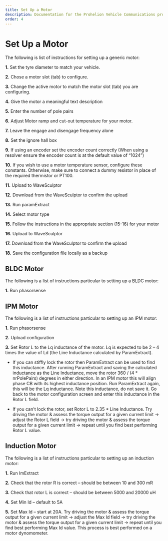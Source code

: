 ```yaml
---
title: Set Up a Motor 
description: Documentation for the Prohelion Vehicle Communications protocol
order: 4
---
```


# Set Up a Motor

The following is list of instructions for setting up a generic motor:

__1.__	Set the tyre diameter to match your vehicle.

__2.__	Chose a motor slot (tab) to configure.

__3.__	Change the active motor to match the motor slot (tab) you are configuring.

__4.__	Give the motor a meaningful text description

__5.__	Enter the number of pole pairs

__6.__	Adjust Motor ramp and cut-out temperature for your motor.

__7.__	Leave the engage and disengage frequency alone

__8.__	Set the ignore hall box

__9.__	If using an encoder set the encoder count correctly (When using a resolver ensure the encoder count is at the default value of “1024”)

__10.__	If you wish to use a motor temperature sensor, configure these constants. Otherwise, make sure to connect a dummy resistor in place of the required thermistor or PT100.

__11.__	Upload to WaveSculptor

__12.__	Download from the WaveSculptor to confirm the upload

__13.__	Run paramExtract

__14.__	Select motor type

__15.__	Follow the instructions in the appropriate section (15-16) for your motor

__16.__	Upload to WaveSculptor

__17.__	Download from the WaveSculptor to confirm the upload

__18.__	Save the configuration file locally as a backup

## BLDC Motor

The following is a list of instructions particular to setting up a BLDC motor:

__1.__	Run phasorsense

## IPM Motor

The following is a list of instructions particular to setting up an IPM motor:

__1.__	Run phasorsense

__2.__	Upload configuration

__3.__	Set Rotor L to the Lq inductance of the motor. Lq is expected to be 2 – 4 times the value of Ld (the Line Inductance calculated by ParamExtract).

 - If you can stiffly lock the rotor then ParamExtract can be used to find this inductance. After running ParamExtract and saving the calculated inductance as the Line Inductance, move the rotor 360 / (4 * nrPolePairs) degrees in either direction. In an IPM motor this will align phase CB with its highest inductance position. Run ParamExtract again, this will be the Lq inductance. Note this inductance, do not save it. Go back to the motor configuration screen and enter this inductance in the Rotor L field.

 - If you can't lock the rotor, set Rotor L to 2.35 * Line Inductance. Try driving the motor & assess the torque output for a given current limit → adjust the Rotor L field → try driving the motor & assess the torque output for a given current limit → repeat until you find best performing Rotor L value.

## Induction Motor

The following is a list of instructions particular to setting up an induction motor:

__1.__	Run ImExtract

__2.__	Check that the rotor R is correct – should be between 10 and 300 mR

__3.__	Check that rotor L is correct – should be between 5000 and 20000 uH

__4.__	Set Min Id – default to 5A

__5.__	Set Max Id – start at 20A. Try driving the motor & assess the torque output for a given current limit → adjust the Max Id field → try driving the motor & assess the torque output for a given current limit → repeat until you find best performing Max Id value.  This process is best performed on a motor dynomometer.
